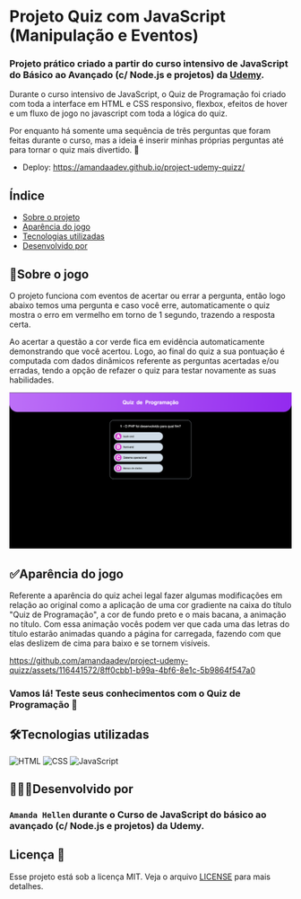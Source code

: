 # Projeto Quiz com JavaScript (Manipulação e Eventos)

### Projeto prático criado a partir do curso intensivo de JavaScript do Básico ao Avançado (c/ Node.js e projetos) da <a href="https://www.udemy.com/"> Udemy</a>.

Durante o curso intensivo de JavaScript, o Quiz de Programação foi criado com toda a interface em HTML e CSS responsivo, flexbox, efeitos de hover e um fluxo de jogo no javascript com toda a lógica do quiz.

Por enquanto há somente uma sequência de três perguntas que foram feitas durante o curso, mas a ideia é inserir minhas próprias perguntas até para tornar o quiz mais divertido. 🤩

- Deploy: https://amandaadev.github.io/project-udemy-quizz/

## Índice

- <a href="#sobre-o-jogo">Sobre o projeto</a>
- <a href="#aparência-do-jogo">Aparência do jogo</a>
- <a href="#tecnologias-utilizadas">Tecnologias utilizadas</a>
- <a href="#desenvolvido-por"> Desenvolvido por</a>

## 📝Sobre o jogo

O projeto funciona com eventos de acertar ou errar a pergunta, então logo abaixo temos uma pergunta e caso você erre, automaticamente o quiz mostra o erro em vermelho em torno de 1 segundo, trazendo a resposta certa.

Ao acertar a questão a cor verde fica em evidência automaticamente demonstrando que você acertou. Logo, ao final do quiz a sua pontuação é computada com dados dinâmicos referente as perguntas acertadas e/ou erradas, tendo a opção de refazer o quiz para testar novamente as suas habilidades.

![quiz](./assets/quiz-perguntas.png)

## ✅Aparência do jogo

Referente a aparência do quiz achei legal fazer algumas modificações em relação ao original como a aplicação de uma cor gradiente na caixa do título "Quiz de Programação", a cor de fundo preto e o mais bacana, a animação no título. Com essa animação vocês podem ver que cada uma das letras do título estarão animadas quando a página for carregada, fazendo com que elas deslizem de cima para baixo e se tornem visíveis.

https://github.com/amandaadev/project-udemy-quizz/assets/116441572/8ff0cbb1-b99a-4bf6-8e1c-5b9864f547a0

### Vamos lá! Teste seus conhecimentos com o Quiz de Programação 👊

## 🛠Tecnologias utilizadas

<div>
<img alt="HTML" height="50" width="60" src="https://cdn.jsdelivr.net/gh/devicons/devicon@latest/icons/html5/html5-original.svg"> <img alt="CSS" height="50" width="60" src="https://cdn.jsdelivr.net/gh/devicons/devicon@latest/icons/css3/css3-original.svg">
 <img alt="JavaScript" height="50" width="60" src="https://cdn.jsdelivr.net/gh/devicons/devicon@latest/icons/javascript/javascript-original.svg">
</div>

## 👩🏽‍💻Desenvolvido por

### `Amanda Hellen` durante o <strong>Curso de JavaScript do básico ao avançado (c/ Node.js e projetos)</strong> da Udemy.

## Licença 📌

Esse projeto está sob a licença MIT. Veja o arquivo [LICENSE](LICENSE) para mais detalhes.
